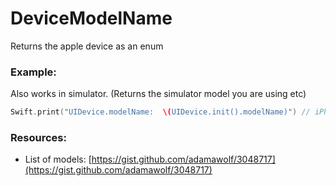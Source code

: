 # DeviceModelName
Returns the apple device as an enum

### Example:
Also works in simulator. (Returns the simulator model you are using etc)
```swift
Swift.print("UIDevice.modelName:  \(UIDevice.init().modelName)") // iPhone 8
```

### Resources:
- List of models: [https://gist.github.com/adamawolf/3048717](https://gist.github.com/adamawolf/3048717) 
